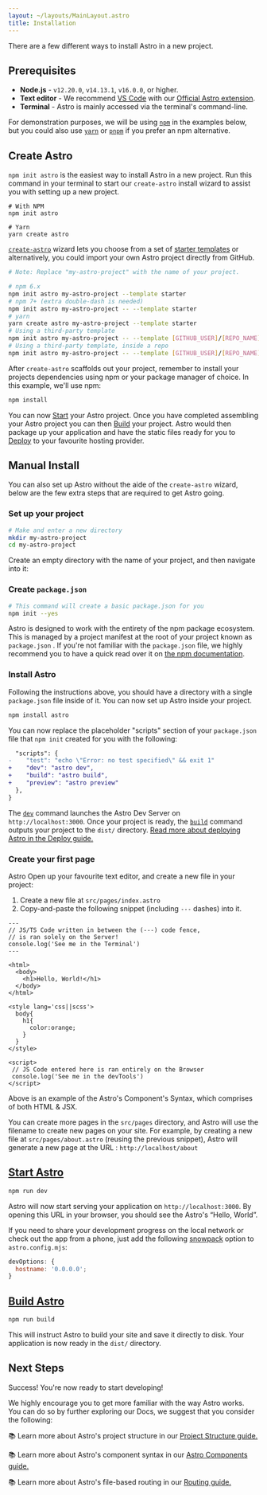 ```yaml
---
layout: ~/layouts/MainLayout.astro
title: Installation
---
```


There are a few different ways to install Astro in a new project.

## Prerequisites

- **Node.js** - `v12.20.0`, `v14.13.1`, `v16.0.0`, or higher.
- **Text editor** - We recommend [VS Code](https://code.visualstudio.com/) with our [Official Astro extension](https://marketplace.visualstudio.com/items?itemName=astro-build.astro-vscode).
- **Terminal** - Astro is mainly accessed via the terminal's command-line.

For demonstration purposes, we will be using [`npm`](https://www.npmjs.com/) in the examples below, but you could also use [`yarn`](https://yarnpkg.com/) or [`pnpm`](https://pnpm.io/) if you prefer an npm alternative.

## Create Astro

`npm init astro` is the easiest way to install Astro in a new project. Run this command in your terminal to start our `create-astro` install wizard to assist you with setting up a new project.

```shell
# With NPM
npm init astro

# Yarn
yarn create astro
```

[`create-astro`](https://github.com/snowpackjs/astro/tree/main/packages/create-astro) wizard lets you choose from a set of [starter templates](https://github.com/snowpackjs/astro/tree/main/examples) or alternatively, you could import your own Astro project directly from GitHub.

```bash
# Note: Replace "my-astro-project" with the name of your project.

# npm 6.x
npm init astro my-astro-project --template starter
# npm 7+ (extra double-dash is needed)
npm init astro my-astro-project -- --template starter
# yarn
yarn create astro my-astro-project --template starter
# Using a third-party template
npm init astro my-astro-project -- --template [GITHUB_USER]/[REPO_NAME]
# Using a third-party template, inside a repo
npm init astro my-astro-project -- --template [GITHUB_USER]/[REPO_NAME]/path/to/template
```

After `create-astro` scaffolds out your project, remember to install your projects dependencies using npm or your package manager of choice. In this example, we'll use npm:

```bash
npm install
```

You can now [Start](#start-astro) your Astro project. Once you have completed assembling your Astro project you can then [Build](#build-astro) your project. Astro would then package up your application and have the static files ready for you to [Deploy](/guides/deploy) to your favourite hosting provider.

## Manual Install

You can also set up Astro without the aide of the `create-astro` wizard, below are the few extra steps that are required to get Astro going.

### Set up your project

```bash
# Make and enter a new directory
mkdir my-astro-project
cd my-astro-project
```

Create an empty directory with the name of your project, and then navigate into it:

### Create `package.json`

```bash
# This command will create a basic package.json for you
npm init --yes
```

Astro is designed to work with the entirety of the npm package ecosystem. This is managed by a project manifest at the root of your project known as `package.json` . If you're not familiar with the `package.json` file, we highly recommend you to have a quick read over it on [the npm documentation](https://docs.npmjs.com/creating-a-package-json-file).

### Install Astro

Following the instructions above, you should have a directory with a single `package.json` file inside of it. You can now set up Astro inside your project.

```bash
npm install astro
```

You can now replace the placeholder "scripts" section of your `package.json` file that `npm init` created for you with the following:

```diff
  "scripts": {
-    "test": "echo \"Error: no test specified\" && exit 1"
+    "dev": "astro dev",
+    "build": "astro build",
+    "preview": "astro preview"
  },
}
```

The [`dev`](#start-astro) command launches the Astro Dev Server on `http://localhost:3000`. Once your project is ready, the [`build`](#build-astro) command outputs your project to the `dist/` directory. [Read more about deploying Astro in the Deploy guide.](/guides/deploy)

### Create your first page

Astro Open up your favourite text editor, and create a new file in your project:

1. Create a new file at `src/pages/index.astro`
2. Copy-and-paste the following snippet (including `---` dashes) into it.

```astro
---
// JS/TS Code written in between the (---) code fence,
// is ran solely on the Server!
console.log('See me in the Terminal')
---

<html>
  <body>
    <h1>Hello, World!</h1>
  </body>
</html>

<style lang='css||scss'>
  body{
    h1{
      color:orange;
    }
  }
</style>

<script>
 // JS Code entered here is ran entirely on the Browser
 console.log('See me in the devTools')
</script>
```

Above is an example of the Astro's Component's Syntax, which comprises of both HTML & JSX.

You can create more pages in the `src/pages` directory, and Astro will use the filename to create new pages on your site. For example, by creating a new file at `src/pages/about.astro` (reusing the previous snippet), Astro will generate a new page at the URL : `http://localhost/about`

## [Start Astro](#start-astro)

```bash
npm run dev
```

Astro will now start serving your application on `http://localhost:3000`. By opening this URL in your browser, you should see the Astro's “Hello, World”.

If you need to share your development progress on the local network or check out the app from a phone, just add the following [snowpack](https://www.snowpack.dev/reference/configuration#devoptionshostname) option to `astro.config.mjs`:

```js
devOptions: {
  hostname: '0.0.0.0';
}
```

## [Build Astro](#build-astro)

```bash
npm run build
```

This will instruct Astro to build your site and save it directly to disk. Your application is now ready in the `dist/` directory.

## Next Steps

Success! You're now ready to start developing!

We highly encourage you to get more familiar with the way Astro works. You can do so by further exploring our Docs, we suggest that you consider the following:

📚 Learn more about Astro's project structure in our [Project Structure guide.](/core-concepts/project-structure)

📚 Learn more about Astro's component syntax in our [Astro Components guide.](/core-concepts/astro-components)

📚 Learn more about Astro's file-based routing in our [Routing guide.](core-concepts/astro-pages)
